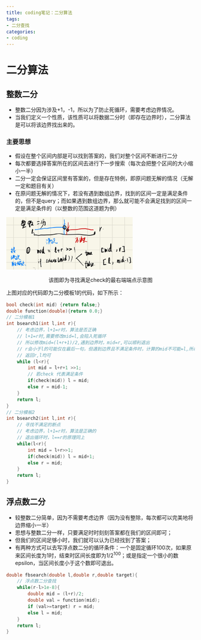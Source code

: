 ```yaml
---
title: coding笔记：二分算法
tags: 
- 二分查找
categories:
- coding
---
```


# 二分算法

## 整数二分

- 整数二分因为涉及+1，-1，所以为了防止死循环，需要考虑边界情况。
- 当我们定义一个性质，该性质可以将数据二分时（即存在边界时），二分算法是可以将该边界找出来的。

### 主要思想

- 假设在整个区间内部是可以找到答案的，我们对整个区间不断进行二分
- 每次都要选择答案所在的区间去进行下一步搜索（每次会把整个区间的大小缩小一半）
- 二分一定会保证区间里有答案的，但是存在特例，即原问题无解的情况（无解一定和题目有关）
- 在原问题无解的情况下，若没有遇到数组边界，找到的区间一定是满足条件的，但不是query；而如果遇到数组边界，那么就可能不会满足找到的区间一定是满足条件的（以整数的范围这道题为例）

<img src="https://raw.githubusercontent.com/coelien/image-hosting/master/img/202205081811949.png" alt="image-20220508181123806" style="zoom: 33%;" />

<p align="center">该图即为寻找满足check的最右端端点示意图</p>

上图对应的代码即为二分模板1的代码，如下所示：

```c++
bool check(int mid) {return false;}
double function(double){return 0.0;}
// 二分模板1
int bsearch1(int l,int r){
    // 考虑边界，l+1=r时，算法是否正确
    // l+1=r时,需要修改mid=l,会陷入死循环
    // 所以修改mid=(l+r+1)/2,遇到边界时，mid=r,可以顺利退出
    // r会小于l的可能仅在最后一句，但遇到边界且不满足条件时，计算的mid不可能=l,所以退出循环时r不可能小于l,即l=r
    // 返回r,l均可
    while (l<r){
        int mid = l+r+1 >>1;
        // 若check 代表满足条件
        if(check(mid)) l = mid;
        else r = mid-1;
    }
    return l;
}
// 二分模板2
int bsearch2(int l,int r){
    // 寻找不满足的断点
    // 考虑边界，l+1=r时，算法是正确的
    // 退出循环时，l==r的原理同上
    while(l<r){
        int mid = l+r>>1;
        if(check(mid)) l = mid+1;
        else r = mid;
    }
    return l;
}
```

## 浮点数二分

- 较整数二分简单，因为不需要考虑边界（因为没有整除，每次都可以完美地将边界缩小一半）
- 思想与整数二分一样，只要满足时时刻刻答案都在我们的区间即可； 
- 但我们的区间足够小时，我们就可以认为已经找到了答案；
- 有两种方式可以去写浮点数二分的循环条件：一个是固定循环100次，如果原来区间长度为1时，结束时区间长度即为$1/2^{100}$；或是指定一个很小的数epsilon，当区间长度小于这个数即可退出。

```c++
double fbsearch(double l,double r,double target){
    // 浮点数二分查找
    while(r-l>1e-8){
        double mid = (l+r)/2;
        double val = function(mid);
        if (val>=target) r = mid;
        else l = mid;
    }
    return l;
}
```